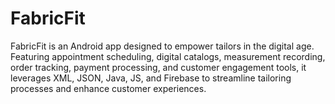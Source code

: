 # FabricFit
FabricFit is an Android app designed to empower tailors in the digital age. Featuring appointment scheduling, digital catalogs, measurement recording, order tracking, payment processing, and customer engagement tools, it leverages XML, JSON, Java, JS, and Firebase to streamline tailoring processes and enhance customer experiences.

